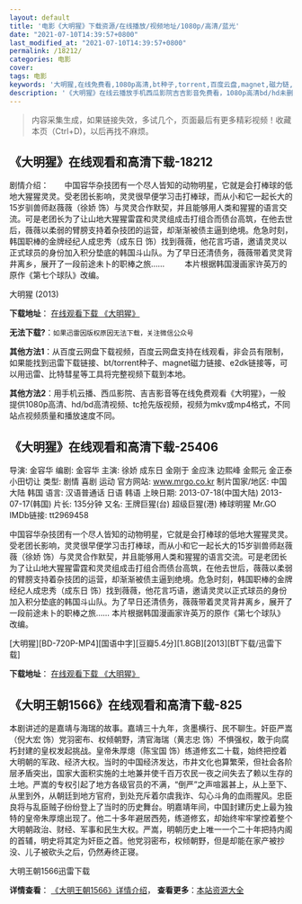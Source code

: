 ```yaml
---
layout: default
title: '电影《大明猩》下载资源/在线播放/视频地址/1080p/高清/蓝光'
date: "2021-07-10T14:39:57+0800"
last_modified_at: "2021-07-10T14:39:57+0800"
permalink: /18212/
categories: 电影
cover:
tags: 电影
keywords: '大明猩,在线免费看,1080p高清,bt种子,torrent,百度云盘,magnet,磁力链,迅雷下载资源'
description: '《大明猩》在线云播放手机西瓜影院吉吉影音免费看，1080p高清bd/hd未删减完整版和tc抢先枪版，mkv/mp4格式，附带bt/torrent种子、magnet/磁力链、百度云盘、网盘资源迅雷下载链接'
---
```


>内容采集生成，如果链接失效，多试几个，页面最后有更多精彩视频！收藏本页（Ctrl+D)，以后再找不麻烦。


## 《大明猩》在线观看和高清下载-18212

剧情介绍：　　中国容华杂技团有一个尽人皆知的动物明星，它就是会打棒球的低地大猩猩灵灵。受老团长影响，灵灵很早便学习击打棒球，而从小和它一起长大的15岁驯兽师赵薇薇（徐娇 饰）与灵灵合作默契，并且能够用人类和猩猩的语言交流。可是老团长为了让山地大猩猩雷霆和灵灵组成击打组合而债台高筑，在他去世后，薇薇以柔弱的臂膀支持着杂技团的运营，却渐渐被债主逼到绝境。危急时刻，韩国职棒的金牌经纪人成忠秀（成东日 饰）找到薇薇，他花言巧语，邀请灵灵以正式球员的身份加入积分垫底的韩国斗山队。为了早日还清债务，薇薇带着灵灵背井离乡，展开了一段前途未卜的职棒之旅……  　　本片根据韩国漫画家许英万的原作《第七个球队》改编。


大明猩 (2013)

**下载地址**： [在线观看下载 《大明猩》](https://www.btbtdy.me/btdy/dy3118.html) 


**无法下载?**：`如果迅雷因版权原因无法下载，关注微信公众号 `

**其他方法1**：从百度云网盘下载视频，百度云网盘支持在线观看，非会员有限制，如果能找到迅雷下载链接、bt/torrent种子、magnet磁力链接、e2dk链接等，可以用迅雷、比特彗星等工具将完整视频下载到本地。

**其他方法2**：用手机云播、西瓜影院、吉吉影音等在线免费观看《大明猩》，一般提供1080p高清、hd/bd高清视频、tc抢先版视频，视频为mkv或mp4格式，不同站点视频质量和播放速度不同。


## 《大明猩》在线观看和高清下载-25406

导演: 金容华 编剧: 金容华 主演: 徐娇 成东日 金刚于 金应洙 边熙峰 金熙元 金正泰 小田切让 类型: 剧情 喜剧 运动 官方网站: www.mrgo.co.kr 制片国家/地区: 中国大陆 韩国 语言: 汉语普通话 日语 韩语 上映日期: 2013-07-18(中国大陆) 2013-07-17(韩国) 片长: 135分钟 又名: 王牌巨猩(台) 超级巨猩(港) 棒球明猩 Mr.GO IMDb链接: tt2969458

中国容华杂技团有一个尽人皆知的动物明星，它就是会打棒球的低地大猩猩灵灵。受老团长影响，灵灵很早便学习击打棒球，而从小和它一起长大的15岁驯兽师赵薇薇（徐娇 饰）与灵灵合作默契，并且能够用人类和猩猩的语言交流。可是老团长为了让山地大猩猩雷霆和灵灵组成击打组合而债台高筑，在他去世后，薇薇以柔弱的臂膀支持着杂技团的运营，却渐渐被债主逼到绝境。危急时刻，韩国职棒的金牌经纪人成忠秀（成东日 饰）找到薇薇，他花言巧语，邀请灵灵以正式球员的身份加入积分垫底的韩国斗山队。为了早日还清债务，薇薇带着灵灵背井离乡，展开了一段前途未卜的职棒之旅…… 本片根据韩国漫画家许英万的原作《第七个球队》改编。


[大明猩][BD-720P-MP4][国语中字][豆瓣5.4分][1.8GB][2013][BT下载/迅雷下载]

**下载地址**： [在线观看下载 《大明猩》](https://www.btdx8.com/torrent/mr_go_2013.html) 


## 《大明王朝1566》在线观看和高清下载-825

本剧讲述的是嘉靖与海瑞的故事。嘉靖三十九年，贪墨横行、民不聊生。奸臣严嵩（倪大宏 饰）党羽密布、权倾朝野，清官海瑞（黄志忠 饰）不惧强权，敢于向腐朽封建的皇权发起挑战。皇帝朱厚熜（陈宝国 饰）练道修玄二十载，始终把控着大明朝的军政、经济大权。当时的中国经济发达，市井文化也算繁荣，但社会各阶层矛盾突出，国家大面积实施的土地兼并使千百万农民一夜之间失去了赖以生存的土地。严嵩的专权引起了地方各级官员的不满，“倒严”之声喧嚣甚上，从上至下、从里到外，从朝廷到地方官府，到处充斥着尔虞我诈、勾心斗角的血雨腥风。忠臣良将与乱臣贼子纷纷登上了当时的历史舞台。明嘉靖年间，中国封建历史上最为独特的皇帝朱厚熜出现了。他二十多年避居西苑，练道修玄，却始终牢牢掌控着整个大明朝政治、财经、军事和民生大权。严嵩，明朝历史上唯一一个二十年把持内阁的首辅，明史将其定为奸臣之首。他党羽密布，权倾朝野，但是却能在家产被抄没、儿子被砍头之后，仍然寿终正寝。


大明王朝1566迅雷下载

**详情查看**： [《大明王朝1566》详情介绍](/movie/825/)， **查看更多**：[本站资源大全](/movie/t/all/)

